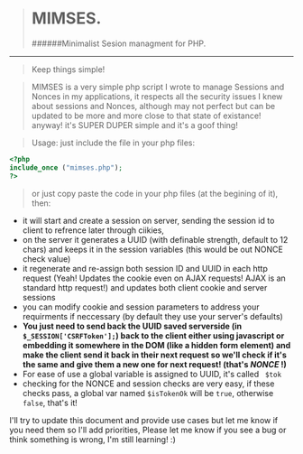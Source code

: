 > MIMSES.
> ======
> ######Minimalist Sesion managment for PHP.
***
> Keep things simple!

> MIMSES is a very simple php script I wrote to manage Sessions and Nonces in my applications, it respects all the security issues I knew about sessions and Nonces, although may not perfect but can be updated to be more and more close to that state of existance! anyway! it's SUPER DUPER simple and it's a goof thing!


>Usage:
>just include the file in your php files:
>
```php
<?php
include_once ("mimses.php");
?>
```
> or just copy paste the code in your php files (at the begining of it), then:
- it will start and create a session on server, sending the session id to client to refrence later through ciikies,
- on the server it generates a UUID (with definable strength, default to 12 chars) and keeps it in the session variables (this would be out NONCE check value)
- it regenerate and re-assign both session ID and UUID in each http request (Yeah! Updates the cookie even on AJAX requests! AJAX is an standard http request!) and updates both client cookie and server sessions
- you can modify cookie and session parameters to address your requirments if neccessary (by default they use your server's defaults)
- **You just need to send back the UUID saved serverside (in `$_SESSION['CSRFToken'];`) back to the client either using javascript or embedding it somewhere in the DOM (like a hidden form element) and make the client send it back in their next request so we'll check if it's the same and give them a new one for next request! (that's *NONCE* !)**
- For ease of use a global variable is assigned to UUID, it's called ` $tok`
- checking for the NONCE and session checks are very easy, if these checks pass, a global var named `$isTokenOk` will be `true`, otherwise `false`, that's it!


I'll try to update this document and provide use cases but let me know if you need them so I'll add priorities,
Please let me know if you see a bug or think something is wrong, I'm still learning! :)